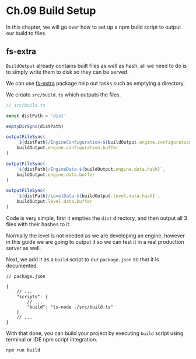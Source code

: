 # Ch.09 Build Setup

In this chapter, we will go over how to set up a npm build script to output our build to files.

## fs-extra

`BuildOutput` already contains built files as well as hash, all we need to do is to simply write them to disk so they can be served.

We can use [fs-extra](https://github.com/jprichardson/node-fs-extra) package help out tasks such as emptying a directory.

We create `src/build.ts` which outputs the files.

```ts
// src/build.ts

const distPath = 'dist'

emptyDirSync(distPath)

outputFileSync(
    `${distPath}/EngineConfiguration-${buildOutput.engine.configuration.hash}`,
    buildOutput.engine.configuration.buffer
)

outputFileSync(
    `${distPath}/EngineData-${buildOutput.engine.data.hash}`,
    buildOutput.engine.data.buffer
)

outputFileSync(
    `${distPath}/LevelData-${buildOutput.level.data.hash}`,
    buildOutput.level.data.buffer
)
```

Code is very simple, first it empties the `dist` directory, and then output all 3 files with their hashes to it.

Normally the level is not needed as we are developing an engine, however in this guide we are going to output it so we can test it in a real production server as well.

Next, we add it as a `build` script to our `package.json` so that it is documented.

```jsonc
// package.json

{
    // ...
    "scripts": {
        // ...
        "build": "ts-node ./src/build.ts"
    }
    // ...
}
```

With that done, you can build your project by executing `build` script using terminal or IDE npm script integration.

```
npm run build
```
